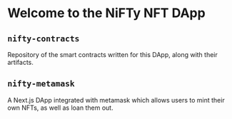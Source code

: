 # Welcome to the NiFTy NFT DApp

## `nifty-contracts`
Repository of the smart contracts written for this DApp, along with their artifacts.

## `nifty-metamask`
A Next.js DApp integrated with metamask which allows users to mint their own NFTs, as well as loan them out.